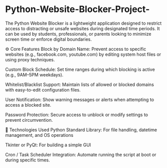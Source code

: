 # Python-Website-Blocker-Project-

The Python Website Blocker is a lightweight application designed to restrict access to distracting or unsafe websites during designated time periods. It can be used by students, professionals, or parents looking to minimize screen time or enforce digital boundaries.

⚙️ Core Features
Block by Domain Name: Prevent access to specific websites (e.g., facebook.com, youtube.com) by editing system host files or using proxy techniques.

Custom Block Schedule: Set time ranges during which blocking is active (e.g., 9AM–5PM weekdays).

Whitelist/Blacklist Support: Maintain lists of allowed or blocked domains with easy-to-edit configuration files.

User Notification: Show warning messages or alerts when attempting to access a blocked site.

Password Protection: Secure access to unblock or modify settings to prevent circumvention.

🧰 Technologies Used
Python Standard Library: For file handling, datetime management, and OS operations

Tkinter or PyQt: For building a simple GUI

Cron / Task Scheduler Integration: Automate running the script at boot or during specific times.
